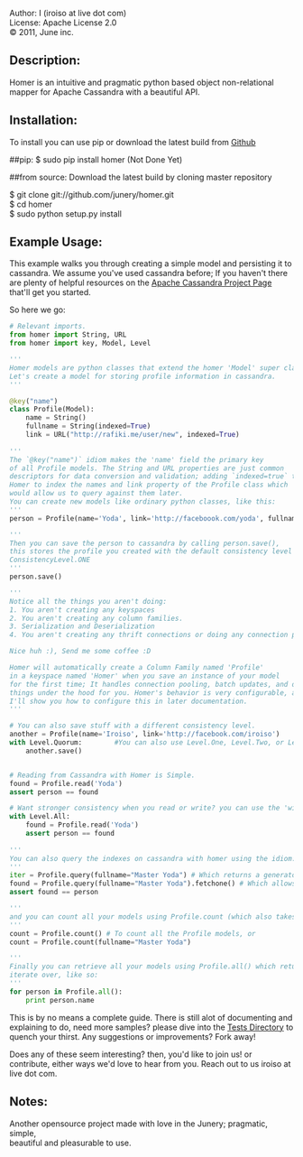 Author: I (iroiso at live dot com)  
License: Apache License 2.0  
&copy; 2011, June inc.

Description:
------------
Homer is an intuitive and pragmatic python based object non-relational 
mapper for Apache Cassandra with a beautiful API.

Installation:
-------------
To install you can use pip or download the latest build from 
[Github](http://github.com/junery/homer)

##pip:
$ sudo pip install homer (Not Done Yet)

##from source:
Download the latest build by cloning master repository

$ git clone git://github.com/junery/homer.git  
$ cd homer  
$ sudo python setup.py install  

Example Usage:
--------------
This example walks you through creating a simple model and persisting it to cassandra. 
We assume you've used cassandra before; If you haven't there are plenty of helpful 
resources on the [Apache Cassandra Project Page](http://cassandra.apache.org) that'll get you started.

So here we go:

```python
# Relevant imports.
from homer import String, URL
from homer import key, Model, Level

'''
Homer models are python classes that extend the homer 'Model' super class.
Let's create a model for storing profile information in cassandra.
'''

@key("name")
class Profile(Model): 
    name = String()
    fullname = String(indexed=True)
    link = URL("http://rafiki.me/user/new", indexed=True)
    
'''
The `@key("name")` idiom makes the 'name' field the primary key
of all Profile models. The String and URL properties are just common
descriptors for data conversion and validation; adding `indexed=true` tells 
Homer to index the names and link property of the Profile class which
would allow us to query against them later.
You can create new models like ordinary python classes, like this:
'''
person = Profile(name='Yoda', link='http://faceboook.com/yoda', fullname="Master Yoda")

'''
Then you can save the person to cassandra by calling person.save(), 
this stores the profile you created with the default consistency level which is
ConsistencyLevel.ONE
'''
person.save()

'''
Notice all the things you aren't doing:
1. You aren't creating any keyspaces
2. You aren't creating any column families.
3. Serialization and Deserialization
4. You aren't creating any thrift connections or doing any connection pooling or any other low level stuff.

Nice huh :), Send me some coffee :D

Homer will automatically create a Column Family named 'Profile' 
in a keyspace named 'Homer' when you save an instance of your model
for the first time; It handles connection pooling, batch updates, and does a lot of cool
things under the hood for you. Homer's behavior is very configurable, and simple to configure.
I'll show you how to configure this in later documentation.
'''

# You can also save stuff with a different consistency level.  
another = Profile(name='Iroiso', link='http://facebook.com/iroiso')
with Level.Quorum:        #You can also use Level.One, Level.Two, or Level.All
    another.save()


# Reading from Cassandra with Homer is Simple.
found = Profile.read('Yoda') 
assert person == found

# Want stronger consistency when you read or write? you can use the 'with Level.All' clause too!
with Level.All:
    found = Profile.read('Yoda')
    assert person == found
    
'''
You can also query the indexes on cassandra with homer using the idiom: 
'''
iter = Profile.query(fullname="Master Yoda") # Which returns a generator that yields Profile instances 
found = Profile.query(fullname="Master Yoda").fetchone() # Which allows you to retrieve the first result.
assert found == person

'''
and you can count all your models using Profile.count (which also takes parameters and filters); 
'''
count = Profile.count() # To count all the Profile models, or
count = Profile.count(fullname="Master Yoda")

'''   
Finally you can retrieve all your models using Profile.all() which returns an generator object you can
iterate over, like so:
'''
for person in Profile.all():
    print person.name

```
This is by no means a complete guide. There is still alot of documenting
and explaining to do, need more samples? please dive into the [Tests Directory](http://github.com/junery/homer/src/tests) 
to quench your thirst. Any suggestions or improvements? Fork away!

Does any of these seem interesting? then, you'd like to join us! or contribute, 
either ways we'd love to hear from you. Reach out to us iroiso at live dot com.

Notes:
------
Another opensource project made with love in the Junery; pragmatic, simple,  
beautiful and pleasurable to use.
